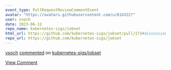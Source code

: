 ```yaml
---
event_type: PullRequestReviewCommentEvent
avatar: "https://avatars.githubusercontent.com/u/814322?"
user: vsoch
date: 2023-06-12
repo_name: kubernetes-sigs/jobset
html_url: https://github.com/kubernetes-sigs/jobset/pull/171#discussion_r1227297060
repo_url: https://github.com/kubernetes-sigs/jobset
---
```


<a href='https://github.com/vsoch' target='_blank'>vsoch</a> <a href='https://github.com/kubernetes-sigs/jobset/pull/171#discussion_r1227297060' target='_blank'>commented</a> on <a href='https://github.com/kubernetes-sigs/jobset' target='_blank'>kubernetes-sigs/jobset</a>

<a href='https://github.com/kubernetes-sigs/jobset/pull/171#discussion_r1227297060' target='_blank'>View Comment</a>